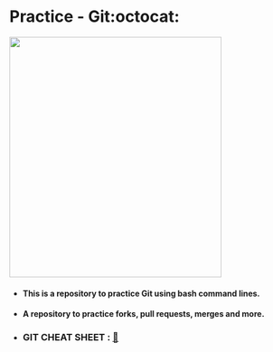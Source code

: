 # Practice - Git:octocat: 

<img align="center" src="https://octodex.github.com/images/daftpunktocat-thomas.gif" height='425' width='375'/> 

- #### This is a repository to practice Git using bash command lines.
- #### A repository to practice forks, pull requests, merges and more.

- ### GIT CHEAT SHEET : [📘](https://training.github.com/downloads/github-git-cheat-sheet.pdf)
